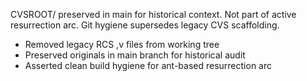 CVSROOT/ preserved in main for historical context.
Not part of active resurrection arc.
Git hygiene supersedes legacy CVS scaffolding.
- Removed legacy RCS ,v files from working tree
- Preserved originals in main branch for historical audit
- Asserted clean build hygiene for ant-based resurrection arc

